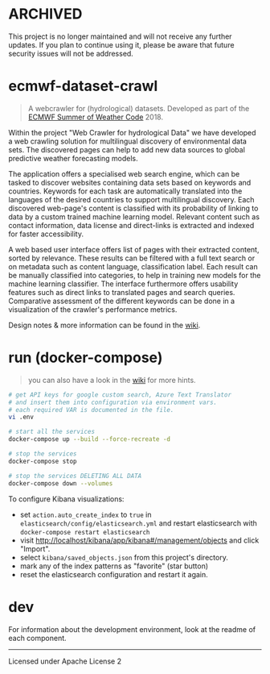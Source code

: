 # ARCHIVED

This project is no longer maintained and will not receive any further updates. If you plan to continue using it, please be aware that future security issues will not be addressed.

# ecmwf-dataset-crawl
> A webcrawler for (hydrological) datasets.
> Developed as part of the [ECMWF Summer of Weather Code](https://esowc.ecmwf.int) 2018.

Within the project "Web Crawler for hydrological Data" we have developed a web
crawling solution for multilingual discovery of environmental data sets.
The discovered pages can help to add new data sources to global predictive
weather forecasting models.

The application offers a specialised web search engine, which can be tasked to
discover websites containing data sets based on keywords and countries.
Keywords for each task are automatically translated into the languages of the
desired countries to support multilingual discovery.
Each discovered web-page's content is classified with its probability of linking
to data by a custom trained machine learning model.
Relevant content such as contact information, data license and direct-links is
extracted and indexed for faster accessibility.

A web based user interface offers list of pages with their extracted content,
sorted by relevance. These results can be filtered with a full text search or
on metadata such as content language, classification label.
Each result can be manually classified into categories, to help in training new
models for the machine learning classifier.
The interface furthermore offers usability features such as direct links to
translated pages and search queries.
Comparative assessment of the different keywords can be done in a visualization
of the crawler's performance metrics.

Design notes & more information can be found in the [wiki](https://github.com/52north/ecmwf-dataset-crawl/wiki).

# run (docker-compose)
> you can also have a look in the [wiki](https://github.com/52North/ecmwf-dataset-crawl/wiki/docker-compose-deployment) for more hints.

```sh
# get API keys for google custom search, Azure Text Translator
# and insert them into configuration via environment vars.
# each required VAR is documented in the file.
vi .env

# start all the services
docker-compose up --build --force-recreate -d

# stop the services
docker-compose stop

# stop the services DELETING ALL DATA
docker-compose down --volumes
```

To configure Kibana visualizations:

- set `action.auto_create_index` to `true` in `elasticsearch/config/elasticsearch.yml`
    and restart elasticsearch with `docker-compose restart elasticsearch`
- visit <http://localhost/kibana/app/kibana#/management/objects> and click "Import".
- select `kibana/saved_objects.json` from this project's directory.
- mark any of the index patterns as "favorite" (star button)
- reset the elasticsearch configuration and restart it again.

# dev
For information about the development environment, look  at the readme of each
component.

---

Licensed under Apache License 2
